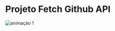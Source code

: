 # Projeto Fetch Github API

![animação 1](https://github.com/user-attachments/assets/0b2aa4af-9e6e-4b95-aa1f-5e9a2efecce9)

